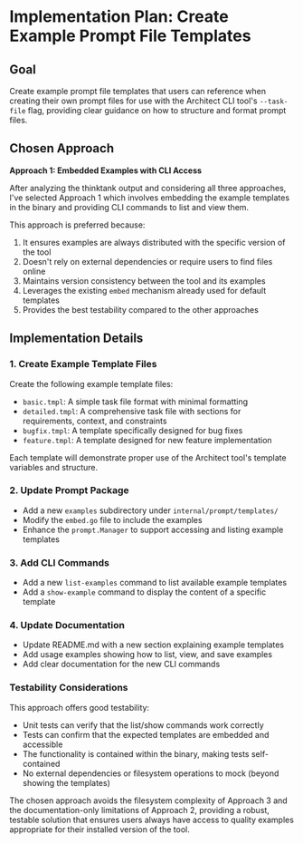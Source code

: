 # Implementation Plan: Create Example Prompt File Templates

## Goal
Create example prompt file templates that users can reference when creating their own prompt files for use with the Architect CLI tool's `--task-file` flag, providing clear guidance on how to structure and format prompt files.

## Chosen Approach
**Approach 1: Embedded Examples with CLI Access**

After analyzing the thinktank output and considering all three approaches, I've selected Approach 1 which involves embedding the example templates in the binary and providing CLI commands to list and view them. 

This approach is preferred because:
1. It ensures examples are always distributed with the specific version of the tool
2. Doesn't rely on external dependencies or require users to find files online
3. Maintains version consistency between the tool and its examples
4. Leverages the existing `embed` mechanism already used for default templates
5. Provides the best testability compared to the other approaches

## Implementation Details

### 1. Create Example Template Files
Create the following example template files:
- `basic.tmpl`: A simple task file format with minimal formatting
- `detailed.tmpl`: A comprehensive task file with sections for requirements, context, and constraints
- `bugfix.tmpl`: A template specifically designed for bug fixes
- `feature.tmpl`: A template designed for new feature implementation

Each template will demonstrate proper use of the Architect tool's template variables and structure.

### 2. Update Prompt Package
- Add a new `examples` subdirectory under `internal/prompt/templates/`
- Modify the `embed.go` file to include the examples
- Enhance the `prompt.Manager` to support accessing and listing example templates

### 3. Add CLI Commands
- Add a new `list-examples` command to list available example templates
- Add a `show-example` command to display the content of a specific template

### 4. Update Documentation
- Update README.md with a new section explaining example templates
- Add usage examples showing how to list, view, and save examples
- Add clear documentation for the new CLI commands

### Testability Considerations
This approach offers good testability:
- Unit tests can verify that the list/show commands work correctly
- Tests can confirm that the expected templates are embedded and accessible
- The functionality is contained within the binary, making tests self-contained
- No external dependencies or filesystem operations to mock (beyond showing the templates)

The chosen approach avoids the filesystem complexity of Approach 3 and the documentation-only limitations of Approach 2, providing a robust, testable solution that ensures users always have access to quality examples appropriate for their installed version of the tool.
